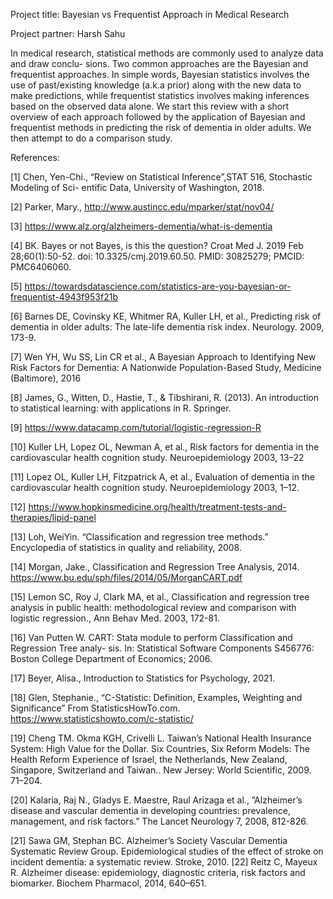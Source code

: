 Project title: Bayesian vs Frequentist Approach in Medical Research

Project partner: Harsh Sahu

In medical research, statistical methods are commonly used to analyze data and draw conclu-
sions. Two common approaches are the Bayesian and frequentist approaches. In simple words,
Bayesian statistics involves the use of past/existing knowledge (a.k.a prior) along with the new
data to make predictions, while frequentist statistics involves making inferences based on the
observed data alone. We start this review with a short overview of each approach followed by
the application of Bayesian and frequentist methods in predicting the risk of dementia in older
adults. We then attempt to do a comparison study.

References:

[1] Chen, Yen-Chi., “Review on Statistical Inference”,STAT 516, Stochastic Modeling of Sci-
entific Data, University of Washington, 2018.

[2] Parker, Mary., http://www.austincc.edu/mparker/stat/nov04/

[3] https://www.alz.org/alzheimers-dementia/what-is-dementia

[4] BK. Bayes or not Bayes, is this the question? Croat Med J. 2019 Feb 28;60(1):50-52. doi:
10.3325/cmj.2019.60.50. PMID: 30825279; PMCID: PMC6406060.

[5] https://towardsdatascience.com/statistics-are-you-bayesian-or-frequentist-4943f953f21b

[6] Barnes DE, Covinsky KE, Whitmer RA, Kuller LH, et al., Predicting risk of dementia in
older adults: The late-life dementia risk index. Neurology. 2009, 173-9.

[7] Wen YH, Wu SS, Lin CR et al., A Bayesian Approach to Identifying New Risk Factors for
Dementia: A Nationwide Population-Based Study, Medicine (Baltimore), 2016

[8] James, G., Witten, D., Hastie, T., & Tibshirani, R. (2013). An introduction to statistical
learning: with applications in R. Springer.

[9] https://www.datacamp.com/tutorial/logistic-regression-R

[10] Kuller LH, Lopez OL, Newman A, et al., Risk factors for dementia in the cardiovascular
health cognition study. Neuroepidemiology 2003, 13–22

[11] Lopez OL, Kuller LH, Fitzpatrick A, et al., Evaluation of dementia in the cardiovascular
health cognition study. Neuroepidemiology 2003, 1–12.

[12] https://www.hopkinsmedicine.org/health/treatment-tests-and-therapies/lipid-panel

[13] Loh, WeiYin. “Classification and regression tree methods.” Encyclopedia of statistics in
quality and reliability, 2008.

[14] Morgan, Jake., Classification and Regression Tree Analysis, 2014.
https://www.bu.edu/sph/files/2014/05/MorganCART.pdf

[15] Lemon SC, Roy J, Clark MA, et al., Classification and regression tree analysis in public
health: methodological review and comparison with logistic regression., Ann Behav Med.
2003, 172-81.

[16] Van Putten W. CART: Stata module to perform Classification and Regression Tree analy-
sis. In: Statistical Software Components S456776: Boston College Department of Economics;
2006.

[17] Beyer, Alisa., Introduction to Statistics for Psychology, 2021.

[18] Glen, Stephanie., “C-Statistic: Definition, Examples, Weighting and Significance” From
StatisticsHowTo.com. https://www.statisticshowto.com/c-statistic/

[19] Cheng TM. Okma KGH, Crivelli L. Taiwan’s National Health Insurance System: High
Value for the Dollar. Six Countries, Six Reform Models: The Health Reform Experience
of Israel, the Netherlands, New Zealand, Singapore, Switzerland and Taiwan.. New Jersey:
World Scientific, 2009. 71–204.

[20] Kalaria, Raj N., Gladys E. Maestre, Raul Arizaga et al., ”Alzheimer’s disease and vascular
dementia in developing countries: prevalence, management, and risk factors.” The Lancet
Neurology 7, 2008, 812-826.

[21] Sawa GM, Stephan BC. Alzheimer’s Society Vascular Dementia Systematic Review Group.
Epidemiological studies of the effect of stroke on incident dementia: a systematic review.
Stroke, 2010.
[22] Reitz C, Mayeux R. Alzheimer disease: epidemiology, diagnostic criteria, risk factors and
biomarker. Biochem Pharmacol, 2014, 640–651.
